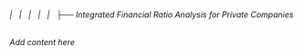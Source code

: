 ###### |   |   |   |   |   ├── Integrated Financial Ratio Analysis for Private Companies

*Add content here*
